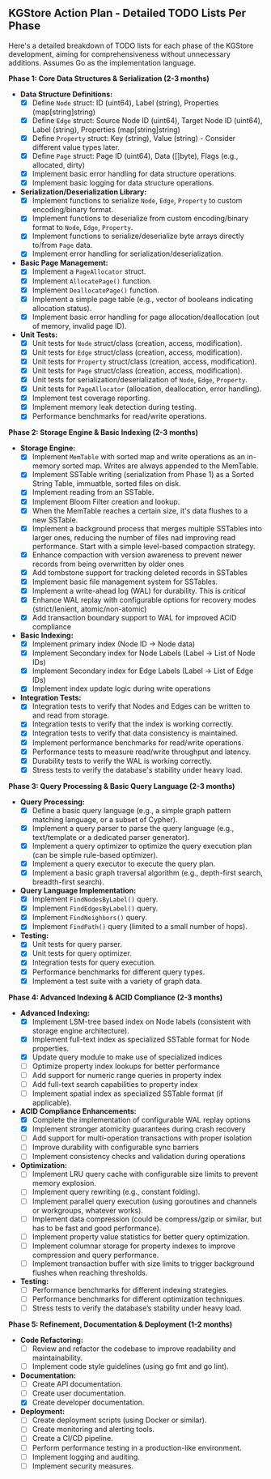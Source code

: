 ## KGStore Action Plan - Detailed TODO Lists Per Phase

Here's a detailed breakdown of TODO lists for each phase of the KGStore development, aiming for comprehensiveness without unnecessary additions.  Assumes Go as the implementation language.

**Phase 1: Core Data Structures & Serialization (2-3 months)**

* **Data Structure Definitions:**
    * [x] Define `Node` struct: ID (uint64), Label (string), Properties (map[string]string)
    * [x] Define `Edge` struct: Source Node ID (uint64), Target Node ID (uint64), Label (string), Properties (map[string]string)
    * [x] Define `Property` struct: Key (string), Value (string) - Consider different value types later.
    * [x] Define `Page` struct: Page ID (uint64), Data ([]byte),  Flags (e.g., allocated, dirty)
    * [x] Implement basic error handling for data structure operations.
    * [x] Implement basic logging for data structure operations.
* **Serialization/Deserialization Library:**
    * [x] Implement functions to serialize `Node`, `Edge`, `Property` to custom encoding/binary format.
    * [x] Implement functions to deserialize from custom encoding/binary format to `Node`, `Edge`, `Property`.
    * [x] Implement functions to serialize/deserialize byte arrays directly to/from `Page` data.
    * [x] Implement error handling for serialization/deserialization.
* **Basic Page Management:**
    * [x] Implement a `PageAllocator` struct.
    * [x] Implement `AllocatePage()` function.
    * [x] Implement `DeallocatePage()` function.
    * [x] Implement a simple page table (e.g., vector of booleans indicating allocation status).
    * [x] Implement basic error handling for page allocation/deallocation (out of memory, invalid page ID).
* **Unit Tests:**
    * [x] Unit tests for `Node` struct/class (creation, access, modification).
    * [x] Unit tests for `Edge` struct/class (creation, access, modification).
    * [x] Unit tests for `Property` struct/class (creation, access, modification).
    * [x] Unit tests for `Page` struct/class (creation, access, modification).
    * [x] Unit tests for serialization/deserialization of `Node`, `Edge`, `Property`.
    * [x] Unit tests for `PageAllocator` (allocation, deallocation, error handling).
    * [x] Implement test coverage reporting.
    * [x] Implement memory leak detection during testing.
    * [x] Performance benchmarks for read/write operations.

**Phase 2: Storage Engine & Basic Indexing (2-3 months)**

* **Storage Engine:**
    * [x] Implement `MemTable` with sorted map and write operations as an in-memory sorted map. Writes are always appended to the MemTable.
    * [x] Implement SSTable writing (serialization from Phase 1) as a Sorted String Table, immuatble, sorted files on disk.
    * [x] Implement reading from an SSTable.
    * [x] Implement Bloom Filter creation and lookup.
    * [x] When the MemTable reaches a certain size, it's data flushes to a new SSTable.
    * [x] Implement a background process that merges multiple SSTables into larger ones, reducing the number of files nad improving read performance. Start with a simple level-based compaction strategy.
    * [x] Enhance compaction with version awareness to prevent newer records from being overwritten by older ones
    * [x] Add tombstone support for tracking deleted records in SSTables
    * [x] Implement basic file management system for SSTables.
    * [x] Implement a write-ahead log (WAL) for durability. This is *critical*
    * [x] Enhance WAL replay with configurable options for recovery modes (strict/lenient, atomic/non-atomic)
    * [x] Add transaction boundary support to WAL for improved ACID compliance
* **Basic Indexing:**
    * [x] Implement primary index (Node ID -> Node data)
    * [x] Implement Secondary index for Node Labels (Label -> List of Node IDs)
    * [x] Implement Secondary index for Edge Labels (Label -> List of Edge IDs)
    * [x] Implement index update logic during write operations
* **Integration Tests:**
    * [x] Integration tests to verify that Nodes and Edges can be written to and read from storage.
    * [x] Integration tests to verify that the index is working correctly.
    * [x] Integration tests to verify that data consistency is maintained.
    * [x] Implement performance benchmarks for read/write operations.
    * [x] Performance tests to measure read/write throughput and latency.
    * [x] Durability tests to verify the WAL is working correctly.
    * [x] Stress tests to verify the database's stability under heavy load.

**Phase 3: Query Processing & Basic Query Language (2-3 months)**

* **Query Processing:**
    * [x] Define a basic query language (e.g., a simple graph pattern matching language, or a subset of Cypher).
    * [x] Implement a query parser to parse the query language (e.g., text/template or a dedicated parser generator).
    * [x] Implement a query optimizer to optimize the query execution plan (can be simple rule-based optimizer).
    * [x] Implement a query executor to execute the query plan.
    * [x] Implement a basic graph traversal algorithm (e.g., depth-first search, breadth-first search).
* **Query Language Implementation:**
    * [x] Implement `FindNodesByLabel()` query.
    * [x] Implement `FindEdgesByLabel()` query.
    * [x] Implement `FindNeighbors()` query.
    * [x] Implement `FindPath()` query (limited to a small number of hops).
* **Testing:**
    * [x] Unit tests for query parser.
    * [x] Unit tests for query optimizer.
    * [x] Integration tests for query execution.
    * [x] Performance benchmarks for different query types.
    * [x] Implement a test suite with a variety of graph data.

**Phase 4: Advanced Indexing & ACID Compliance (2-3 months)**

* **Advanced Indexing:**
    * [x] Implement LSM-tree based index on Node labels (consistent with storage engine architecture).
    * [x] Implement full-text index as specialized SSTable format for Node properties.
    * [x] Update query module to make use of specialized indices
    * [ ] Optimize property index lookups for better performance
    * [ ] Add support for numeric range queries in property index
    * [ ] Add full-text search capabilities to property index
    * [ ] Implement spatial index as specialized SSTable format (if applicable).
* **ACID Compliance Enhancements:**
    * [x] Complete the implementation of configurable WAL replay options
    * [x] Implement stronger atomicity guarantees during crash recovery
    * [ ] Add support for multi-operation transactions with proper isolation
    * [ ] Improve durability with configurable sync barriers
    * [ ] Implement consistency checks and validation during operations
* **Optimization:**
    * [ ] Implement LRU query cache with configurable size limits to prevent memory explosion.
    * [ ] Implement query rewriting (e.g., constant folding).
    * [ ] Implement parallel query execution (using goroutines and channels or workgroups, whatever works).
    * [ ] Implement data compression (could be compress/gzip or similar, but has to be fast and good performance).
    * [ ] Implement property value statistics for better query optimization.
    * [ ] Implement columnar storage for property indexes to improve compression and query performance.
    * [ ] Implement transaction buffer with size limits to trigger background flushes when reaching thresholds.
* **Testing:**
    * [ ] Performance benchmarks for different indexing strategies.
    * [ ] Performance benchmarks for different optimization techniques.
    * [ ] Stress tests to verify the database’s stability under heavy load.

**Phase 5: Refinement, Documentation & Deployment (1-2 months)**

* **Code Refactoring:**
    * [ ] Review and refactor the codebase to improve readability and maintainability.
    * [ ] Implement code style guidelines (using go fmt and go lint).
* **Documentation:**
    * [ ] Create API documentation.
    * [ ] Create user documentation.
    * [x] Create developer documentation.
* **Deployment:**
    * [ ] Create deployment scripts (using Docker or similar).
    * [ ] Create monitoring and alerting tools.
    * [ ] Create a CI/CD pipeline.
    * [ ] Perform performance testing in a production-like environment.
    * [ ] Implement logging and auditing.
    * [ ] Implement security measures.
